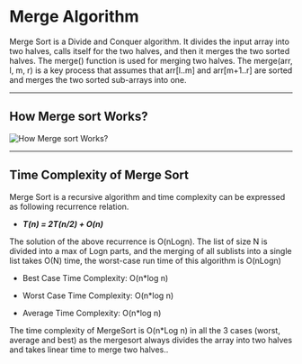 # Merge Algorithm

Merge Sort is a Divide and Conquer algorithm. It divides the input array into two halves, calls itself for the two halves, and then it merges the two sorted halves. The merge() function is used for merging two halves. The merge(arr, l, m, r) is a key process that assumes that arr[l..m] and arr[m+1..r] are sorted and merges the two sorted sub-arrays into one. 

---

## How Merge sort Works?
![How Merge sort Works?](https://i0.wp.com/furkanalniak.com/wp-content/uploads/2017/08/merge.jpg?w=554)


---

## Time Complexity of Merge Sort
Merge Sort is a recursive algorithm and time complexity can be expressed as following recurrence relation.

- ***T(n) = 2T(n/2) + O(n)***

The solution of the above recurrence is O(nLogn). The list of size N is divided into a max of Logn parts, and the merging of all sublists into a single list takes O(N) time, the worst-case run time of this algorithm is O(nLogn)

- Best Case Time Complexity: O(n*log n)

- Worst Case Time Complexity: O(n*log n)

- Average Time Complexity: O(n*log n)

The time complexity of MergeSort is O(n*Log n) in all the 3 cases (worst, average and best) as the mergesort always divides the array into two halves and takes linear time to merge two halves..


